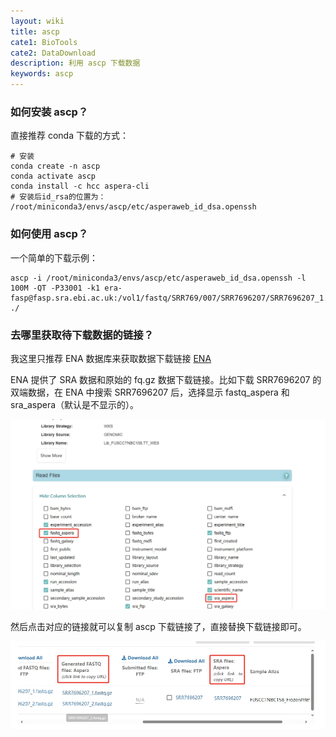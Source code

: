```yaml
---
layout: wiki
title: ascp
cate1: BioTools
cate2: DataDownload
description: 利用 ascp 下载数据
keywords: ascp
---
```


### 如何安装 ascp？

直接推荐 conda 下载的方式：

```shell
# 安装
conda create -n ascp
conda activate ascp
conda install -c hcc aspera-cli
# 安装后id_rsa的位置为：
/root/miniconda3/envs/ascp/etc/asperaweb_id_dsa.openssh
```

### 如何使用 ascp？

一个简单的下载示例：

```shell
ascp -i /root/miniconda3/envs/ascp/etc/asperaweb_id_dsa.openssh -l 100M -QT -P33001 -k1 era-fasp@fasp.sra.ebi.ac.uk:/vol1/fastq/SRR769/007/SRR7696207/SRR7696207_1.fastq.gz ./
```

### 去哪里获取待下载数据的链接？

我这里只推荐 ENA 数据库来获取数据下载链接 [ENA](https://www.ebi.ac.uk/ena/browser/home)

ENA 提供了 SRA 数据和原始的 fq.gz 数据下载链接。比如下载 SRR7696207 的双端数据，在 ENA 中搜索 SRR7696207 后，选择显示 fastq_aspera 和 sra_aspera（默认是不显示的）。

![show_ascp_of_sra_fq](/images/wiki/01_ascp_1.png)

然后点击对应的链接就可以复制 ascp 下载链接了，直接替换下载链接即可。

![copy_ascp_of_sra_fq](/images/wiki/02_ascp_2.png)
